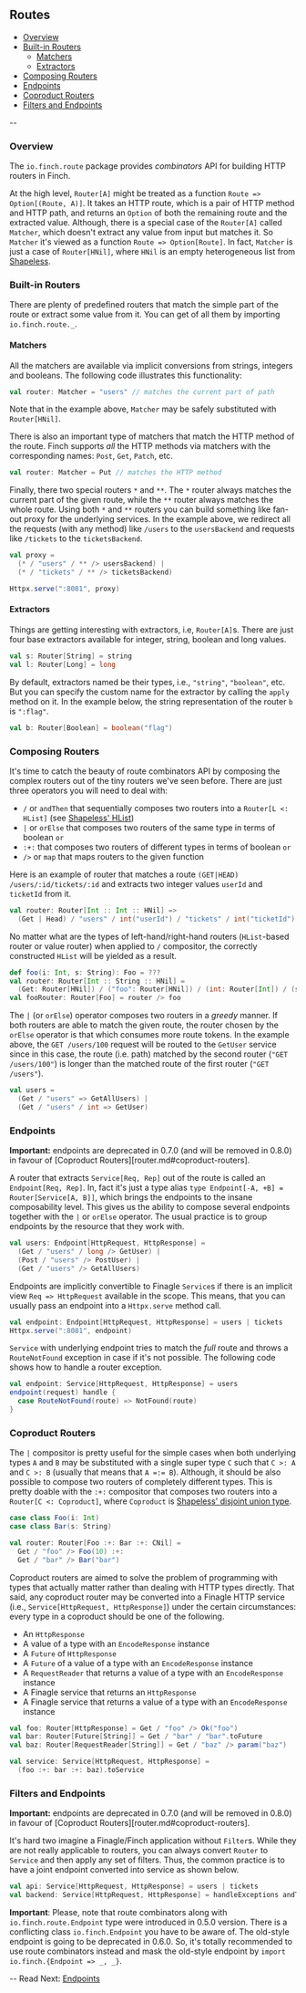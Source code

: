 ## Routes

* [Overview](route.md#overview)
* [Built-in Routers](route.md#built-in-routers)
  * [Matchers](route.md#matchers)
  * [Extractors](route.md#extractors)
* [Composing Routers](route.md#composing-routers)
* [Endpoints](route.md#endpoints)
* [Coproduct Routers](route.md#coproduct-routers)
* [Filters and Endpoints](route.md#filters-and-endpoints)

--

### Overview

The `io.finch.route` package provides _combinators_ API for building HTTP routers in Finch.

At the high level, `Router[A]` might be treated as a function `Route => Option[(Route, A)]`. It takes an HTTP route,
which is a pair of HTTP method and HTTP path, and returns an `Option` of both the remaining route and the extracted value.
Although, there is a special case of the `Router[A]` called `Matcher`, which doesn't extract any value from input but
matches it. So `Matcher` it's viewed as a function `Route => Option[Route]`. In fact, `Matcher` is just a case of
`Router[HNil]`, where `HNil` is an empty heterogeneous list from [Shapeless][0].

### Built-in Routers

There are plenty of predefined routers that match the simple part of the route or extract some value from it. You can
get of all them by importing `io.finch.route._`. 

#### Matchers

All the matchers are available via implicit conversions from strings, integers and booleans. The following code
illustrates this functionality:

```scala
val router: Matcher = "users" // matches the current part of path
```

Note that in the example above, `Matcher` may be safely substituted with `Router[HNil]`.

There is also an important type of matchers that match the HTTP method of the route. Finch supports _all_ the HTTP
methods via matchers with the corresponding names: `Post`, `Get`, `Patch`, etc.

```scala
val router: Matcher = Put // matches the HTTP method
```

Finally, there two special routers `*` and `**`. The `*` router always matches the current part of the given route,
while the `**` router always matches the whole route. Using both `*` and `**` routers you can build something like
fan-out proxy for the underlying services. In the example above, we redirect all the requests (with any method) like
`/users` to the `usersBackend` and requests like `/tickets` to the `ticketsBackend`.

```scala
val proxy = 
  (* / "users" / ** /> usersBackend) |
  (* / "tickets" / ** /> ticketsBackend)

Httpx.serve(":8081", proxy)
```
#### Extractors

Things are getting interesting with extractors, i.e, `Router[A]`s. There are just four base extractors available for
integer, string, boolean and long values.

```scala
val s: Router[String] = string
val l: Router[Long] = long
```

By default, extractors named be their types, i.e., `"string"`, `"boolean"`, etc. But you can specify the custom name for
the extractor by calling the `apply` method on it. In the example below, the string representation of the router `b` is
`":flag"`.

```scala
val b: Router[Boolean] = boolean("flag")
```

### Composing Routers

It's time to catch the beauty of route combinators API by composing the complex routers out of the tiny routers we've
seen before. There are just three operators you will need to deal with: 

* `/` or `andThen` that sequentially composes two routers into a `Router[L <: HList]` (see [Shapeless' HList][1])
* `|` or `orElse` that composes two routers of the same type in terms of boolean `or`
* `:+:` that composes two routers of different types in terms of boolean `or`
* `/>` or `map` that maps routers to the given function

Here is an example of router that matches a route `(GET|HEAD) /users/:id/tickets/:id` and extracts two integer values
`userId` and `ticketId` from it.

```scala
val router: Router[Int :: Int :: HNil] =>
  (Get | Head) / "users" / int("userId") / "tickets" / int("ticketId")
```

No matter what are the types of left-hand/right-hand routers (`HList`-based router or value router) when applied to `/`
compositor, the correctly constructed `HList` will be yielded as a result.

```scala
def foo(i: Int, s: String): Foo = ???
val router: Router[Int :: String :: HNil] =
  (Get: Router[HNil]) / ("foo": Router[HNil]) / (int: Router[Int]) / (string: Router[String])
val fooRouter: Router[Foo] = router /> foo
```

The `|` (or `orElse`) operator composes two routers in a _greedy_ manner. If both routers are able to match
the given route, the router chosen by the `orElse` operator is that which consumes more route tokens. In the example
above, the `GET /users/100` request will be routed to the `GetUser` service since in this case, the route (i.e. path)
matched by the second router (`"GET /users/100"`) is longer than the matched route of the first router (`"GET /users"`).

```scala
val users = 
  (Get / "users" => GetAllUsers) |
  (Get / "users" / int => GetUser)
```

### Endpoints

**Important:** endpoints are deprecated in 0.7.0 (and will be removed in 0.8.0) in favour of
[Coproduct Routers][router.md#coproduct-routers].

A router that extracts `Service[Req, Rep]` out of the route is called an `Endpoint[Req, Rep]`. In, fact it's just a type
alias `type Endpoint[-A, +B] = Router[Service[A, B]]`, which brings the endpoints to the insane composability level.
This gives us the ability to compose several endpoints together with the `|` or `orElse` operator. The usual practice is to
group endpoints by the resource that they work with.
   
```scala
val users: Endpoint[HttpRequest, HttpResponse] =
  (Get / "users" / long /> GetUser) |
  (Post / "users" /> PostUser) |
  (Get / "users" /> GetAllUsers)
```

Endpoints are implicitly convertible to Finagle `Service`s if there is an implicit view `Req => HttpRequest` available
in the scope. This means, that you can usually pass an endpoint into a `Httpx.serve` method call.

```scala
val endpoint: Endpoint[HttpRequest, HttpResponse] = users | tickets
Httpx.serve(":8081", endpoint)
```

`Service` with underlying endpoint tries to match the _full_ route and throws a `RouteNotFound` exception in case if
it's not possible. The following code shows how to handle a router exception.
  
```scala
val endpoint: Service[HttpRequest, HttpResponse] = users
endpoint(request) handle {
  case RouteNotFound(route) => NotFound(route)
}
```

### Coproduct Routers

The `|` compositor is pretty useful for the simple cases when both underlying types `A` and `B` may be substituted with
a single super type `C` such that `C >: A` and `C >: B` (usually that means that `A =:= B`). Although, it should be also
possible to compose two routers of completely different types. This is pretty doable with the `:+:` compositor that
composes two routers into a `Router[C <: Coproduct]`, where `Coproduct` is [Shapeless' disjoint union type][2].

```scala
case class Foo(i: Int)
case class Bar(s: String)

val router: Router[Foo :+: Bar :+: CNil] =
  Get / "foo" /> Foo(10) :+:
  Get / "bar" /> Bar("bar")
```

Coproduct routers are aimed to solve the problem of programming with types that actually matter rather than dealing with
HTTP types directly. That said, any coproduct router may be converted into a Finagle HTTP service (i.e.,
`Service[HttpRequest, HttpResponse]`) under the certain circumstances: every type in a coproduct should be one of the
following.

* An `HttpResponse`
* A value of a type with an `EncodeResponse` instance
* A `Future` of `HttpResponse`
* A `Future` of a value of a type with an `EncodeResponse` instance
* A `RequestReader` that returns a value of a type with an `EncodeResponse` instance
* A Finagle service that returns an `HttpResponse`
* A Finagle service that returns a value of a type with an `EncodeResponse` instance

```scala
val foo: Router[HttpResponse] = Get / "foo" /> Ok("foo")
val bar: Router[Future[String]] = Get / "bar" / "bar".toFuture
val baz: Router[RequestReader[String]] = Get / "baz" /> param("baz")

val service: Service[HttpRequest, HttpResponse] =
  (foo :+: bar :+: baz).toService
```

### Filters and Endpoints

**Important:** endpoints are deprecated in 0.7.0 (and will be removed in 0.8.0) in favour of
[Coproduct Routers][router.md#coproduct-routers].

It's hard two imagine a Finagle/Finch application without `Filter`s. While they are not really applicable to routers,
you can always convert `Router` to `Service` and then apply any set of filters. Thus, the common practice is to have
a joint endpoint converted into service as shown below.
 
```scala
val api: Service[HttpRequest, HttpResponse] = users | tickets
val backend: Service[HttpRequest, HttpResponse] = handleExceptions andThen doOtherAwesomeThings andThen api
```

**Important**: Please, note that route combinators along with `io.finch.route.Endpoint` type were introduced in 0.5.0
version. There is a conflicting class `io.finch.Endpoint` you have to be aware of. The old-style endpoint is going to
be deprecated in 0.6.0. So, it's totally recommended to use route combinators instead and mask the old-style endpoint
by `import io.finch.{Endpoint => _, _}`.

--
Read Next: [Endpoints](endpoint.md)

[0]: https://github.com/milessabin/shapeless
[1]: https://github.com/milessabin/shapeless/wiki/Feature-overview:-shapeless-2.0.0#heterogenous-lists
[2]: https://github.com/milessabin/shapeless/wiki/Feature-overview:-shapeless-2.0.0#coproducts-and-discriminated-unions
